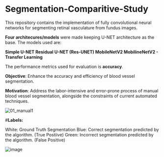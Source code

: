 # Segmentation-Comparitive-Study
This repository contains the implementation of fully convolutional neural networks for segmenting retinal vasculature from fundus images.

**Four architecures/models** were made keeping U-NET architecture as the base. The models used are:

**Simple U-NET
Residual U-NET (Res-UNET)
MobileNetV2
MobilineNetV2 - Transfer Learning**

The performance metrics used for evaluation is **accuracy**.

**Objective**: Enhance the accuracy and efficiency of blood vessel segmentation.

**Motivation**: Address the labor-intensive and error-prone process of manual blood vessel segmentation, alongside the constraints of current automated techniques.

![01_manual1](https://github.com/Suhanee-Hingorani/Segmentation-Comparitive-Study/assets/90537380/03557233-d8fe-4837-a9cd-314a09e2a50f)

#**Labels:**

White: Ground Truth Segmentation
Blue: Correct segmentation predicted by the algorithm. (True Postiive)
Green: Incorrect segmentation predicted by the algorithm. (False Positive)

![image](https://github.com/Suhanee-Hingorani/Segmentation-Comparitive-Study/assets/90537380/89509fc7-da53-4725-976d-3eeb7b6d9354)
